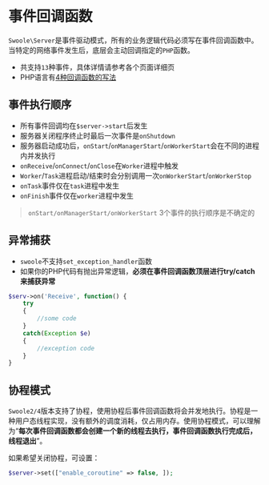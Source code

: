 # 事件回调函数

 `Swoole\Server`是事件驱动模式，所有的业务逻辑代码必须写在事件回调函数中。当特定的网络事件发生后，底层会主动回调指定的`PHP`函数。

* 共支持`13`种事件，具体详情请参考各个页面详细页
* PHP语言有[4种回调函数的写法](https://wiki.swoole.com/wiki/page/458.html)

事件执行顺序
----
* 所有事件回调均在`$server->start`后发生
* 服务器关闭程序终止时最后一次事件是`onShutdown`
* 服务器启动成功后，`onStart`/`onManagerStart`/`onWorkerStart`会在不同的进程内并发执行
* `onReceive`/`onConnect`/`onClose`在`Worker`进程中触发
* `Worker`/`Task`进程启动/结束时会分别调用一次`onWorkerStart`/`onWorkerStop`
* `onTask`事件仅在`task`进程中发生
* `onFinish`事件仅在`worker`进程中发生

> `onStart/onManagerStart/onWorkerStart` 3个事件的执行顺序是不确定的  

异常捕获
----
* `swoole`不支持`set_exception_handler`函数
* 如果你的PHP代码有抛出异常逻辑，__必须在事件回调函数顶层进行try/catch来捕获异常__

```php
$serv->on('Receive', function() {
    try
    {
        //some code
    }
    catch(Exception $e)
    {
        //exception code
    }
}
```

协程模式
----
`Swoole2/4`版本支持了协程，使用协程后事件回调函数将会并发地执行。协程是一种用户态线程实现，没有额外的调度消耗，仅占用内存。使用协程模式，可以理解为“**每次事件回调函数都会创建一个新的线程去执行，事件回调函数执行完成后，线程退出**”。

如果希望关闭协程，可设置：
```php
$server->set(["enable_coroutine" => false, ]);
```





